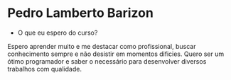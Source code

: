 # Pedro Lamberto Barizon

- O que eu espero do curso?

Espero aprender muito e me destacar como profissional, buscar conhecimento sempre e não desistir em momentos dificies. Quero ser um ótimo programador e saber o necessário para desenvolver diversos trabalhos com qualidade. 